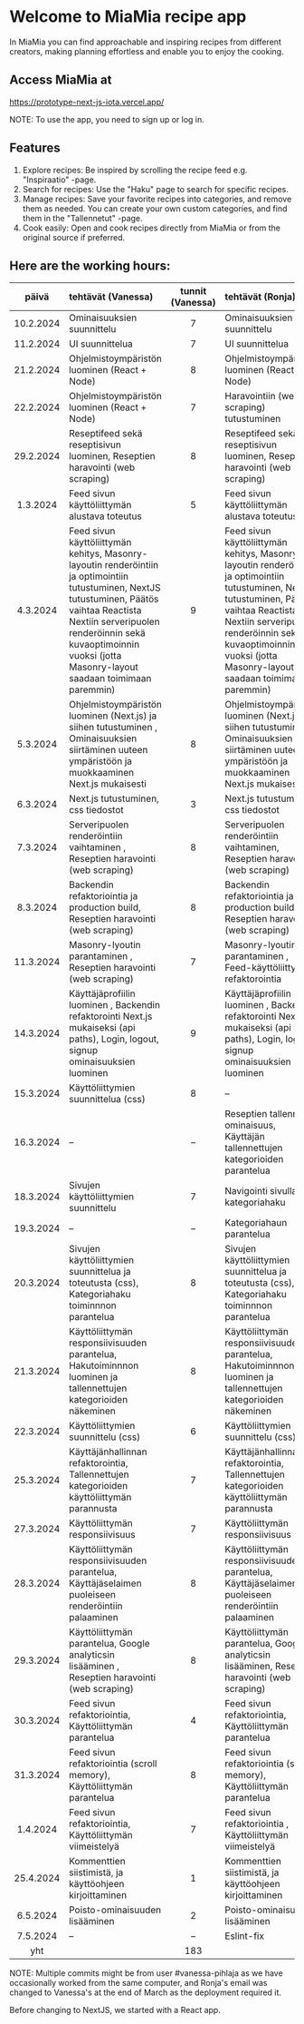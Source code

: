 # Welcome to MiaMia recipe app 

In MiaMia you can find approachable and inspiring 
recipes from different creators, making planning effortless and enable you to enjoy the cooking.

## Access MiaMia at
https://prototype-next-js-iota.vercel.app/

NOTE: To use the app, you need to sign up or log in.

## Features

   1. Explore recipes: Be inspired by scrolling the recipe feed e.g. "Inspiraatio" -page.
   2. Search for recipes: Use the "Haku" page to search for specific recipes.
   3. Manage recipes: Save your favorite recipes into categories, and remove them as needed. You can create your own custom categories, and find them in the "Tallennetut" -page.
   4. Cook easily: Open and cook recipes directly from MiaMia or from the original source if preferred.


## Here are the working hours:

| päivä      | tehtävät (Vanessa)                                       | tunnit (Vanessa) | tehtävät (Ronja)                        | tunnit (Ronja) |
|:----------:|:--------------------------------------------------------|:----------------:|:----------------------------------------|:--------------:|
| 10.2.2024  | Ominaisuuksien suunnittelu                               | 7                | Ominaisuuksien suunnittelu             | 7              |
| 11.2.2024  | UI suunnittelua                                          | 7                | UI suunnittelua                        | 7              |
| 21.2.2024  | Ohjelmistoympäristön luominen (React + Node)             | 8                | Ohjelmistoympäristön luominen (React + Node) | 8       |
| 22.2.2024  | Ohjelmistoympäristön luominen (React + Node)             | 7                | Haravointiin (web scraping) tutustuminen | 7       |
| 29.2.2024  | Reseptifeed sekä reseptisivun luominen, Reseptien haravointi (web scraping)                   | 8                | Reseptifeed sekä reseptisivun luominen, Reseptien haravointi (web scraping)    | 8              |
| 1.3.2024   | Feed sivun käyttöliittymän alustava toteutus             | 5                | Feed sivun käyttöliittymän alustava toteutus | 5     |
| 4.3.2024   | Feed sivun käyttöliittymän kehitys, Masonry-layoutin renderöintiin ja optimointiin tutustuminen, NextJS tutustuminen, Päätös vaihtaa Reactista Nextiin serveripuolen renderöinnin sekä kuvaoptimoinnin vuoksi (jotta Masonry-layout saadaan toimimaan paremmin)                      | 9                | Feed sivun käyttöliittymän kehitys, Masonry-layoutin renderöintiin ja optimointiin tutustuminen, NextJS tutustuminen, Päätös vaihtaa Reactista Nextiin serveripuolen renderöinnin sekä kuvaoptimoinnin vuoksi (jotta Masonry-layout saadaan toimimaan paremmin)   | 9              |
| 5.3.2024   | Ohjelmistoympäristön luominen (Next.js) ja siihen tutustuminen , Ominaisuuksien siirtäminen uuteen ympäristöön ja muokkaaminen Next.js mukaisesti                  | 8                | Ohjelmistoympäristön luominen (Next.js) ja siihen tutustuminen , Ominaisuuksien siirtäminen uuteen ympäristöön ja muokkaaminen Next.js mukaisesti | 8             |
| 6.3.2024   | Next.js tutustuminen, css tiedostot                      | 3                | Next.js tutustuminen, css tiedostot    | 3              |
| 7.3.2024   | Serveripuolen renderöintiin vaihtaminen , Reseptien haravointi (web scraping)                  | 8                | Serveripuolen renderöintiin vaihtaminen, Reseptien haravointi (web scraping) | 8            |
| 8.3.2024   | Backendin refaktoriointia ja production build, Reseptien haravointi (web scraping)                | 8                | Backendin refaktoriointia ja production build, Reseptien haravointi (web scraping) | 8         |
| 11.3.2024  | Masonry-lyoutin parantaminen , Reseptien haravointi (web scraping)                            | 7                | Masonry-lyoutin parantaminen , Feed-käyttöliittymän refaktorointia    | 7              |
| 14.3.2024  | Käyttäjäprofiilin luominen , Backendin refaktorointi Next.js mukaiseksi (api paths), Login, logout, signup ominaisuuksien luominen  | 9 | Käyttäjäprofiilin luominen , Backendin refaktorointi Next.js mukaiseksi (api paths), Login, logout, signup ominaisuuksien luominen  | 9 |
| 15.3.2024  | Käyttöliittymien suunnittelua (css)                      | 8                |  –   | –              | 
| 16.3.2024  |    –                        | –                | Reseptien tallennus ominaisuus, Käyttäjän tallennettujen kategorioiden parantelua | 8 |
| 18.3.2024  | Sivujen käyttöliittymien suunnittelu                      | 7                | Navigointi sivulla, kategoriahaku      | 7              |
| 19.3.2024  | –                                 |    –            | Kategoriahaun parantelua                                      | 3              |
| 20.3.2024  | Sivujen käyttöliittymien suunnittelua ja toteutusta (css), Kategoriahaku toiminnnon parantelua                        | 8                | Sivujen käyttöliittymien suunnittelua ja toteutusta (css), Kategoriahaku toiminnnon parantelua      | 8              |
| 21.3.2024  | Käyttöliittymän responsiivisuuden parantelua, Hakutoiminnnon luominen ja tallennettujen kategorioiden näkeminen                           | 8                | Käyttöliittymän responsiivisuuden parantelua, Hakutoiminnnon luominen ja tallennettujen kategorioiden näkeminen         | 8              |
| 22.3.2024  | Käyttöliittymien suunnittelu (css)                       | 6                | Käyttöliittymien suunnittelu (css)     | 6              |
| 25.3.2024  | Käyttäjänhallinnan refaktorointia, Tallennettujen kategorioiden käyttöliittymän parannusta                          | 7                | Käyttäjänhallinnan refaktorointia, Tallennettujen kategorioiden käyttöliittymän parannusta       | 7              |
| 27.3.2024  | Käyttöliittymän responsiivisuus                          | 7                | Käyttöliittymän responsiivisuus        | 7              |
| 28.3.2024  | Käyttöliittymän responsiivisuuden parantelua, Käyttäjäselaimen puoleiseen renderöintiin palaaminen                 | 8                | Käyttöliittymän responsiivisuuden parantelua, Käyttäjäselaimen puoleiseen renderöintiin palaaminen  | 8        |
| 29.3.2024  | Käyttöliittymän parantelua, Google analyticsin lisääminen , Reseptien haravointi (web scraping)                    | 8                | Käyttöliittymän parantelua, Google analyticsin lisääminen, Reseptien haravointi (web scraping)             | 8              |
| 30.3.2024  | Feed sivun refaktoriointia, Käyttöliittymän parantelua                               | 4                | Feed sivun refaktoriointia, Käyttöliittymän parantelua             | 4              |
| 31.3.2024  | Feed sivun refaktoriointia (scroll memory), Käyttöliittymän parantelua                               | 8                | Feed sivun refaktoriointia (scroll memory), Käyttöliittymän parantelua             | 8              |
| 1.4.2024   | Feed sivun refaktoriointia, Käyttöliittymän viimeistelyä                               | 7                | Feed sivun refaktoriointia , Käyttöliittymän viimeistelyä           | 8              |
| 25.4.2024  | Kommenttien siistimistä, ja käyttöohjeen kirjoittaminen                       | 1                | Kommenttien siistimistä, ja käyttöohjeen kirjoittaminen    | 1              |
| 6.5.2024   | Poisto-ominaisuuden lisääminen                            | 2                | Poisto-ominaisuuden lisääminen         | 1              |
| 7.5.2024  |          –             |     –            | Eslint-fix     | 1              |
| yht        |                                                          | 183              |                                       | 184            |


 
 NOTE: Multiple commits might be from user #vanessa-pihlaja as we have occasionally worked from the same computer, and Ronja's email was changed to Vanessa's at the end of March as the deployment required it.

 Before changing to NextJS, we started with a React app.
